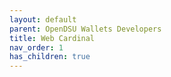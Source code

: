 ```yaml
---
layout: default
parent: OpenDSU Wallets Developers
title: Web Cardinal
nav_order: 1
has_children: true
---
```


